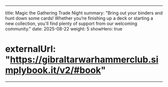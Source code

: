 
---
title: Magic the Gathering Trade Night
summary: "Bring out your binders and hunt down some cards! Whether you’re finishing up a deck or starting a new collection, you'll find plenty of support from our welcoming community."
date: 2025-08-22
weight: 5
showHero: true
# externalUrl: "https://gibraltarwarhammerclub.simplybook.it/v2/#book"
---


